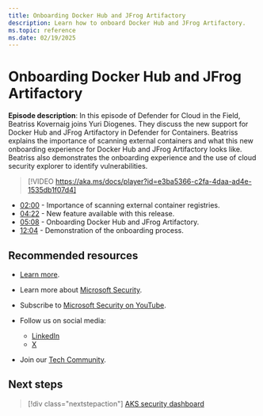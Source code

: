 ```yaml
---
title: Onboarding Docker Hub and JFrog Artifactory
description: Learn how to onboard Docker Hub and JFrog Artifactory.
ms.topic: reference
ms.date: 02/19/2025
---
```


# Onboarding Docker Hub and JFrog Artifactory

**Episode description**: In this episode of Defender for Cloud in the Field, Beatriss Kovernaig joins Yuri Diogenes. They discuss the new support for Docker Hub and JFrog Artifactory in Defender for Containers. Beatriss explains the importance of scanning external containers and what this new onboarding experience for Docker Hub and JFrog Artifactory looks like. Beatriss also demonstrates the onboarding experience and the use of cloud security explorer to identify vulnerabilities.

> [!VIDEO https://aka.ms/docs/player?id=e3ba5366-c2fa-4daa-ad4e-1535db1f07d4]

- [02:00](/shows/mdc-in-the-field/onboard-docker-jfrog#time=02m00s) - Importance of scanning external container registries.
- [04:22](/shows/mdc-in-the-field/onboard-docker-jfrog#time=04m22s) - New feature available with this release.
- [05:08](/shows/mdc-in-the-field/onboard-docker-jfrog#time=05m08s) - Onboarding Docker Hub and JFrog Artifactory.
- [12:04](/shows/mdc-in-the-field/onboard-docker-jfrog#time=12m04s) - Demonstration of the onboarding process.

## Recommended resources

- [Learn more](https://msft.it/6056oCM70).
- Learn more about [Microsoft Security](https://msft.it/6002T9HQY).
- Subscribe to [Microsoft Security on YouTube](https://www.youtube.com/playlist?list=PL3ZTgFEc7LysiX4PfHhdJPR7S8mGO14YS).

- Follow us on social media:

  - [LinkedIn](https://www.linkedin.com/showcase/microsoft-security/)
  - [X](https://x.com/msftsecurity)

- Join our [Tech Community](https://aka.ms/SecurityTechCommunity).

## Next steps

> [!div class="nextstepaction"]
> [AKS security dashboard](episode-fifty-eight.md)
